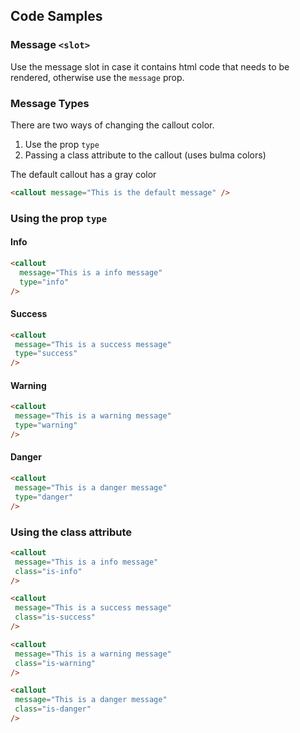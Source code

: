 ## Code Samples

### Message ``<slot>``
Use the message slot in case it contains html code that needs to be rendered, otherwise use the ``message`` prop.

### Message Types
There are two ways of changing the callout color.

1. Use the prop ``type``
2. Passing a class attribute to the callout (uses bulma colors)

The default callout has a gray color
```html
<callout message="This is the default message" />
```

### Using the prop ``type``
#### Info
```html
<callout
  message="This is a info message"
  type="info"
/>
```

#### Success
```html
<callout
 message="This is a success message"
 type="success"
/>
```

#### Warning
```html
<callout
 message="This is a warning message"
 type="warning"
/>
```

#### Danger
```html
<callout
 message="This is a danger message"
 type="danger"
/>
```

### Using the class attribute
```html
<callout
 message="This is a info message"
 class="is-info"
/>

<callout
 message="This is a success message"
 class="is-success"
/>

<callout
 message="This is a warning message"
 class="is-warning"
/>

<callout
 message="This is a danger message"
 class="is-danger"
/>

```